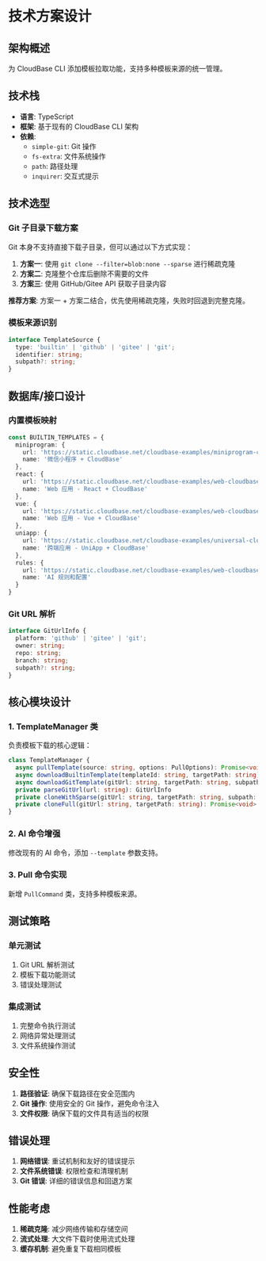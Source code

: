 # 技术方案设计

## 架构概述

为 CloudBase CLI 添加模板拉取功能，支持多种模板来源的统一管理。

## 技术栈

- **语言**: TypeScript
- **框架**: 基于现有的 CloudBase CLI 架构
- **依赖**: 
  - `simple-git`: Git 操作
  - `fs-extra`: 文件系统操作
  - `path`: 路径处理
  - `inquirer`: 交互式提示

## 技术选型

### Git 子目录下载方案

Git 本身不支持直接下载子目录，但可以通过以下方式实现：

1. **方案一**: 使用 `git clone --filter=blob:none --sparse` 进行稀疏克隆
2. **方案二**: 克隆整个仓库后删除不需要的文件
3. **方案三**: 使用 GitHub/Gitee API 获取子目录内容

**推荐方案**: 方案一 + 方案二结合，优先使用稀疏克隆，失败时回退到完整克隆。

### 模板来源识别

```typescript
interface TemplateSource {
  type: 'builtin' | 'github' | 'gitee' | 'git';
  identifier: string;
  subpath?: string;
}
```

## 数据库/接口设计

### 内置模板映射

```typescript
const BUILTIN_TEMPLATES = {
  miniprogram: {
    url: 'https://static.cloudbase.net/cloudbase-examples/miniprogram-cloudbase-miniprogram-template.zip',
    name: '微信小程序 + CloudBase'
  },
  react: {
    url: 'https://static.cloudbase.net/cloudbase-examples/web-cloudbase-react-template.zip',
    name: 'Web 应用 - React + CloudBase'
  },
  vue: {
    url: 'https://static.cloudbase.net/cloudbase-examples/web-cloudbase-vue-template.zip',
    name: 'Web 应用 - Vue + CloudBase'
  },
  uniapp: {
    url: 'https://static.cloudbase.net/cloudbase-examples/universal-cloudbase-uniapp-template.zip',
    name: '跨端应用 - UniApp + CloudBase'
  },
  rules: {
    url: 'https://static.cloudbase.net/cloudbase-examples/web-cloudbase-project.zip',
    name: 'AI 规则和配置'
  }
}
```

### Git URL 解析

```typescript
interface GitUrlInfo {
  platform: 'github' | 'gitee' | 'git';
  owner: string;
  repo: string;
  branch: string;
  subpath?: string;
}
```

## 核心模块设计

### 1. TemplateManager 类

负责模板下载的核心逻辑：

```typescript
class TemplateManager {
  async pullTemplate(source: string, options: PullOptions): Promise<void>
  async downloadBuiltinTemplate(templateId: string, targetPath: string): Promise<void>
  async downloadGitTemplate(gitUrl: string, targetPath: string, subpath?: string): Promise<void>
  private parseGitUrl(url: string): GitUrlInfo
  private cloneWithSparse(gitUrl: string, targetPath: string, subpath: string): Promise<void>
  private cloneFull(gitUrl: string, targetPath: string): Promise<void>
}
```

### 2. AI 命令增强

修改现有的 AI 命令，添加 `--template` 参数支持。

### 3. Pull 命令实现

新增 `PullCommand` 类，支持多种模板来源。

## 测试策略

### 单元测试

1. Git URL 解析测试
2. 模板下载功能测试
3. 错误处理测试

### 集成测试

1. 完整命令执行测试
2. 网络异常处理测试
3. 文件系统操作测试

## 安全性

1. **路径验证**: 确保下载路径在安全范围内
2. **Git 操作**: 使用安全的 Git 操作，避免命令注入
3. **文件权限**: 确保下载的文件具有适当的权限

## 错误处理

1. **网络错误**: 重试机制和友好的错误提示
2. **文件系统错误**: 权限检查和清理机制
3. **Git 错误**: 详细的错误信息和回退方案

## 性能考虑

1. **稀疏克隆**: 减少网络传输和存储空间
2. **流式处理**: 大文件下载时使用流式处理
3. **缓存机制**: 避免重复下载相同模板
